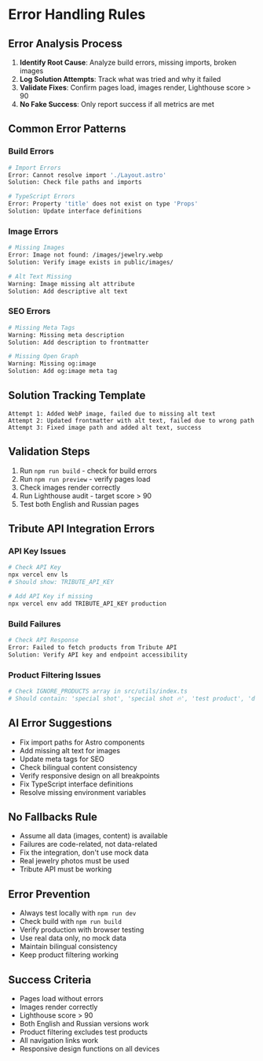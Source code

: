 # Error Handling Rules

## Error Analysis Process
1. **Identify Root Cause**: Analyze build errors, missing imports, broken images
2. **Log Solution Attempts**: Track what was tried and why it failed
3. **Validate Fixes**: Confirm pages load, images render, Lighthouse score > 90
4. **No Fake Success**: Only report success if all metrics are met

## Common Error Patterns

### Build Errors
```bash
# Import Errors
Error: Cannot resolve import './Layout.astro'
Solution: Check file paths and imports

# TypeScript Errors
Error: Property 'title' does not exist on type 'Props'
Solution: Update interface definitions
```

### Image Errors
```bash
# Missing Images
Error: Image not found: /images/jewelry.webp
Solution: Verify image exists in public/images/

# Alt Text Missing
Warning: Image missing alt attribute
Solution: Add descriptive alt text
```

### SEO Errors
```bash
# Missing Meta Tags
Warning: Missing meta description
Solution: Add description to frontmatter

# Missing Open Graph
Warning: Missing og:image
Solution: Add og:image meta tag
```

## Solution Tracking Template
```
Attempt 1: Added WebP image, failed due to missing alt text
Attempt 2: Updated frontmatter with alt text, failed due to wrong path
Attempt 3: Fixed image path and added alt text, success
```

## Validation Steps
1. Run `npm run build` - check for build errors
2. Run `npm run preview` - verify pages load
3. Check images render correctly
4. Run Lighthouse audit - target score > 90
5. Test both English and Russian pages

## Tribute API Integration Errors

### API Key Issues
```bash
# Check API Key
npx vercel env ls
# Should show: TRIBUTE_API_KEY

# Add API Key if missing
npx vercel env add TRIBUTE_API_KEY production
```

### Build Failures
```bash
# Check API Response
Error: Failed to fetch products from Tribute API
Solution: Verify API key and endpoint accessibility
```

### Product Filtering Issues
```bash
# Check IGNORE_PRODUCTS array in src/utils/index.ts
# Should contain: 'special shot', 'special shot 🔥', 'test product', 'draft', 'private'
```

## AI Error Suggestions
- Fix import paths for Astro components
- Add missing alt text for images
- Update meta tags for SEO
- Check bilingual content consistency
- Verify responsive design on all breakpoints
- Fix TypeScript interface definitions
- Resolve missing environment variables

## No Fallbacks Rule
- Assume all data (images, content) is available
- Failures are code-related, not data-related
- Fix the integration, don't use mock data
- Real jewelry photos must be used
- Tribute API must be working

## Error Prevention
- Always test locally with `npm run dev`
- Check build with `npm run build`
- Verify production with browser testing
- Use real data only, no mock data
- Maintain bilingual consistency
- Keep product filtering working

## Success Criteria
- Pages load without errors
- Images render correctly
- Lighthouse score > 90
- Both English and Russian versions work
- Product filtering excludes test products
- All navigation links work
- Responsive design functions on all devices
